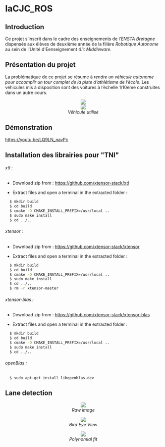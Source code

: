 # laCJC_ROS
## Introduction
Ce projet s’inscrit dans le cadre des enseignements de l’*ENSTA Bretagne* dispensés aux élèves de deuxième année de la filière *Robotique Autonome* au sein de l’Unité d'Eenseignement 4.1: *Middleware*.

## Présentation du projet
La problématique de ce projet se résume à *rendre un véhicule autonome pour accomplir un tour complet de la piste d’athlétisme de l’école*. Les véhicules mis à disposition sont des voitures à l’échelle 1/10ème construites dans un autre cours.

<p align="center">
    <img src="https://github.com/HamidHacene/laCJC_ROS/blob/master/docs/rapport_final/imgs/voiture.jpg"> <br>
    <img src="https://github.com/HamidHacene/laCJC_ROS/blob/master/docs/rapport_final/imgs/voiture.jpg"> <br>
    <em>Véhicule utilisé</em>
</p>



## Démonstration

https://youtu.be/LQ9LN_navPc

## Installation des librairies pour "TNI"


###### xtl : 
 
  * Download zip from : https://github.com/xtensor-stack/xtl
 
  * Extract files and open a terminal in the extracted folder : 
  ```bash
    $ mkdir build 
    $ cd build
    $ cmake -D CMAKE_INSTALL_PREFIX=/usr/local ..
    $ sudo make install
    $ cd ../..
  ```


###### xtensor : 
 
  * Download zip from : https://github.com/xtensor-stack/xtensor
 
  * Extract files and open a terminal in the extracted folder : 
  ```bash
    $ mkdir build 
    $ cd build
    $ cmake -D CMAKE_INSTALL_PREFIX=/usr/local ..
    $ sudo make install
    $ cd ../..
    $ rm -r xtensor-master
  ```

###### xtensor-blas : 
 
  * Download zip from : https://github.com/xtensor-stack/xtensor-blas
 
  * Extract files and open a terminal in the extracted folder : 
  ```bash
    $ mkdir build 
    $ cd build
    $ cmake -D CMAKE_INSTALL_PREFIX=/usr/local ..
    $ sudo make install
    $ cd ../..
  ```


###### openBlas : 

  ```
    $ sudo apt-get install libopenblas-dev
  ```

## Lane detection

<p align="center">
    <img src="https://github.com/HamidHacene/laCJC_ROS/blob/master/Lane_Detection/data/virageG.png"> <br>
    <em>Raw image</em>
</p>

<p align="center">
    <img src="https://github.com/HamidHacene/laCJC_ROS/blob/master/Lane_Detection/data/BEV.png"> <br>
    <em>Bird Eye View</em>
</p>

<p align="center">
    <img src="https://github.com/HamidHacene/laCJC_ROS/blob/master/Lane_Detection/data/fit.png"> <br>
    <em>Polynomial fit</em>
</p>
